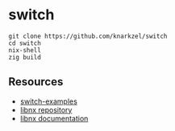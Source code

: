 # switch

```
git clone https://github.com/knarkzel/switch
cd switch
nix-shell
zig build
```

## Resources

- [switch-examples](https://github.com/switchbrew/switch-examples)
- [libnx repository](https://github.com/switchbrew/libnx)
- [libnx documentation](https://switchbrew.github.io/libnx/files.html)
